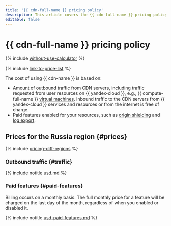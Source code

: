```yaml
---
title: '{{ cdn-full-name }} pricing policy'
description: This article covers the {{ cdn-full-name }} pricing policy.
editable: false
---
```


# {{ cdn-full-name }} pricing policy



{% include [without-use-calculator](../_includes/pricing/without-use-calculator.md) %}

{% include [link-to-price-list](../_includes/pricing/link-to-price-list.md) %}

The cost of using {{ cdn-name }} is based on:
* Amount of outbound traffic from CDN servers, including traffic requested from user resources on {{ yandex-cloud }}, e.g., {{ compute-full-name }} [virtual machines](../compute/concepts/vm.md). Inbound traffic to the CDN servers from {{ yandex-cloud }} services and resources or from the internet is free of charge.
* Paid features enabled for your resources, such as [origin shielding](concepts/origins-shielding.md) and [log export](concepts/logs.md).

## Prices for the Russia region {#prices}

{% include [pricing-diff-regions](../_includes/pricing-diff-regions.md) %}

### Outbound traffic {#traffic}



{% include notitle [usd.md](../_pricing/cdn/usd.md) %}


### Paid features {#paid-features}

Billing occurs on a monthly basis. The full monthly price for a feature will be charged on the last day of the month, regardless of when you enabled or disabled it.



{% include notitle [usd-paid-features.md](../_pricing/cdn/usd-paid-features.md) %}


